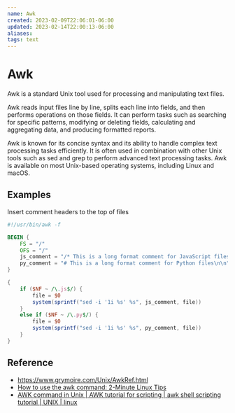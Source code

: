 ```yaml
---
name: Awk
created: 2023-02-09T22:06:01-06:00
updated: 2023-02-14T22:00:13-06:00
aliases: 
tags: text
---
```

# Awk

Awk is a standard Unix tool used for processing and manipulating text files.

Awk reads input files line by line, splits each line into fields, and then performs operations on those fields. It can perform tasks such as searching for specific patterns, modifying or deleting fields, calculating and aggregating data, and producing formatted reports.

Awk is known for its concise syntax and its ability to handle complex text processing tasks efficiently. It is often used in combination with other Unix tools such as sed and grep to perform advanced text processing tasks. Awk is available on most Unix-based operating systems, including Linux and macOS.

## Examples

Insert comment headers to the top of files

```awk
#!/usr/bin/awk -f

BEGIN {
    FS = "/"
    OFS = "/"
    js_comment = "/* This is a long format comment for JavaScript files */\n\n"
    py_comment = "# This is a long format comment for Python files\n\n"
}

{
    if ($NF ~ /\.js$/) {
        file = $0
        system(sprintf("sed -i '1i %s' %s", js_comment, file))
    }
    else if ($NF ~ /\.py$/) {
        file = $0
        system(sprintf("sed -i '1i %s' %s", py_comment, file))
    }
}
```

## Reference
- https://www.grymoire.com/Unix/AwkRef.html
- [How to use the awk command: 2-Minute Linux Tips](https://youtu.be/fRZvwBevctA)
- [AWK command in Unix | AWK tutorial for scripting | awk shell scripting tutorial | UNIX | linux](https://www.youtube.com/watch?v=kIEKVT1OvHU)
